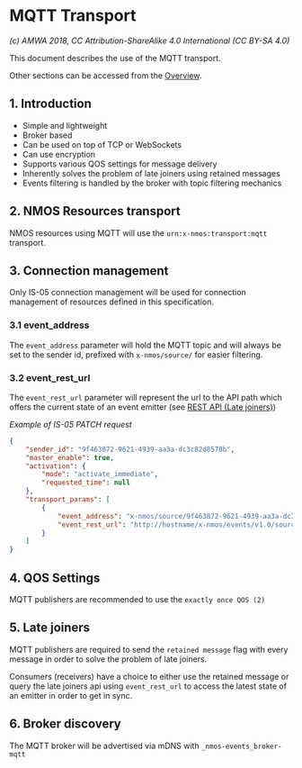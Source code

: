 # MQTT Transport

_(c) AMWA 2018, CC Attribution-ShareAlike 4.0 International (CC BY-SA 4.0)_

This document describes the use of the MQTT transport.

Other sections can be accessed from the [Overview](1.0._Overview.md).

## 1. Introduction

* Simple and lightweight
* Broker based
* Can be used on top of TCP or WebSockets
* Can use encryption
* Supports various QOS settings for message delivery
* Inherently solves the problem of late joiners using retained messages
* Events filtering is handled by the broker with topic filtering mechanics

## 2. NMOS Resources transport

NMOS resources using MQTT will use the `urn:x-nmos:transport:mqtt` transport.

## 3. Connection management

Only IS-05 connection management will be used for connection management of resources defined in this specification.

### 3.1 event_address

The `event_address` parameter will hold the MQTT topic and will always be set to the sender id, prefixed with `x-nmos/source/` for easier filtering.

### 3.2 event_rest_url

The `event_rest_url` parameter will represent the url to the API path which offers the current state of an event emitter (see [REST API (Late joiners)](5.0._Rest_api_late_joiners.md))

_Example of IS-05 PATCH request_

```json
{
    "sender_id": "9f463872-9621-4939-aa3a-dc3c82d8578b",
    "master_enable": true,
    "activation": {
        "mode": "activate_immediate",
        "requested_time": null
    },
    "transport_params": [
        {
            "event_address": "x-nmos/source/9f463872-9621-4939-aa3a-dc3c82d8578b",
            "event_rest_url": "http://hostname/x-nmos/events/v1.0/sources/9f463872-9621-4939-aa3a-dc3c82d8578b/"
        }
    ]
}
```

## 4. QOS Settings

MQTT publishers are recommended to use the `exactly once QOS (2)`

## 5. Late joiners

MQTT publishers are required to send the `retained message` flag with every message in order to solve the problem of late joiners.

Consumers (receivers) have a choice to either use the retained message or query the late joiners api using `event_rest_url` to access the latest state of an emitter in order to get in sync.

## 6. Broker discovery

The MQTT broker will be advertised via mDNS with `_nmos-events_broker-mqtt`
